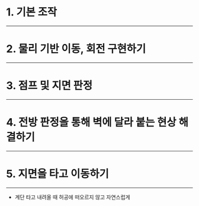 
# 1. 기본 조작
---



# 2. 물리 기반 이동, 회전 구현하기
---



# 3. 점프 및 지면 판정
---



# 4. 전방 판정을 통해 벽에 달라 붙는 현상 해결하기
---



# 5. 지면을 타고 이동하기
---
- 계단 타고 내려올 때 허공에 떠오르지 않고 자연스럽게